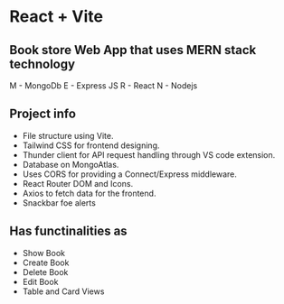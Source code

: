 # React + Vite

## Book store Web App that uses MERN stack technology

M - MongoDb
E - Express JS
R - React
N - Nodejs

## Project info

- File structure using Vite.
- Tailwind CSS for frontend designing.
- Thunder client for API request handling through VS code extension.
- Database on MongoAtlas.
- Uses CORS for providing a Connect/Express middleware.
- React Router DOM and Icons.
- Axios to fetch data for the frontend.
- Snackbar foe alerts

## Has functinalities as

- Show Book
- Create Book
- Delete Book
- Edit Book
- Table and Card Views
